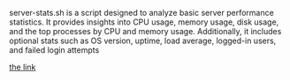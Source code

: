 server-stats.sh is a script designed to analyze basic server performance statistics. It provides insights into CPU usage, memory usage, disk usage, and the top processes by CPU and memory usage. Additionally, it includes optional stats such as OS version, uptime, load average, logged-in users, and failed login attempts


[the link](https://github.com/Esegba/Server-Performance-Stats.git)
